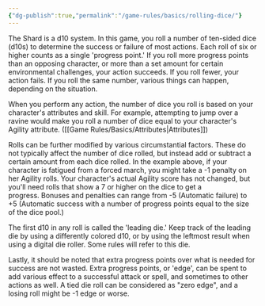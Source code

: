 ```yaml
---
{"dg-publish":true,"permalink":"/game-rules/basics/rolling-dice/"}
---
```


The Shard is a d10 system. In this game, you roll a number of ten-sided dice (d10s) to determine the success or failure of most actions. Each roll of six or higher counts as a single 'progress point.' If you roll more progress points than an opposing character, or more than a set amount for certain environmental challenges, your action succeeds. If you roll fewer, your action fails. If you roll the same number, various things can happen, depending on the situation. 

When you perform any action, the number of dice you roll is based on your character's attributes and skill. For example, attempting to jump over a ravine would make you roll a number of dice equal to your character's Agility attribute. ([[Game Rules/Basics/Attributes\|Attributes]]) 

Rolls can be further modified by various circumstantial factors. These do not typically affect the number of dice rolled, but instead add or subtract a certain amount from each dice rolled. In the example above, if your character is fatigued from a forced march, you might take a -1 penalty on her Agility rolls. Your character's actual Agility score has not changed, but you'll need rolls that show a 7 or higher on the dice to get a progress. Bonuses and penalties can range from -5 (Automatic failure) to +5 (Automatic success with a number of progress points equal to the size of the dice pool.) 

The first d10 in any roll is called the 'leading die.' Keep track of the leading die by using a differently colored d10, or by using the leftmost result when using a digital die roller. Some rules will refer to this die. 

Lastly, it should be noted that extra progress points over what is needed for success are not wasted. Extra progress points, or 'edge', can be spent to add various effect to a successful attack or spell, and sometimes to other actions as well. A tied die roll can be considered as "zero edge", and a losing roll might be -1 edge or worse.